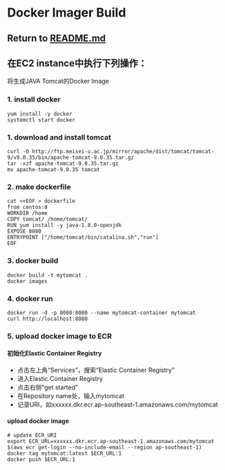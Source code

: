 # Docker Imager Build

## Return to [README.md](README.md)


## 在EC2 instance中执行下列操作：
将生成JAVA Tomcat的Docker Image

### 1. install docker
```
yum install -y docker
systemctl start docker
```
### 1. download and install tomcat
```
curl -O http://ftp.meisei-u.ac.jp/mirror/apache/dist/tomcat/tomcat-9/v9.0.35/bin/apache-tomcat-9.0.35.tar.gz
tar -xzf apache-tomcat-9.0.35.tar.gz
mv apache-tomcat-9.0.35 tomcat
```
### 2. make dockerfile
```
cat <<EOF > dockerfile
from centos:8
WORKDIR /home
COPY tomcat/ /home/tomcat/
RUN yum install -y java-1.8.0-openjdk
EXPOSE 8080
ENTRYPOINT ["/home/tomcat/bin/catalina.sh","run"]
EOF
```
### 3. docker build
```
docker build -t mytomcat .
docker images
```
### 4. docker run
```
docker run -d -p 8080:8080 --name mytomcat-container mytomcat
curl http://localhost:8080
```
### 5. upload docker image to ECR

#### 初始化Elastic Container Registry
- 点击左上角“Services”，搜索“Elastic Container Registry”
- 进入Elastic Container Registry
- 点击右侧“get started”
- 在Repository name处，输入mytomcat
- 记录URI，如xxxxxx.dkr.ecr.ap-southeast-1.amazonaws.com/mytomcat

#### upload docker image
```
# update ECR_URI
export ECR_URL=xxxxxx.dkr.ecr.ap-southeast-1.amazonaws.com/mytomcat
$(aws ecr get-login --no-include-email --region ap-southeast-1)
docker tag mytomcat:latest $ECR_URL:1
docker push $ECR_URL:1
```

